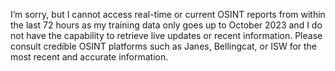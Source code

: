 I’m sorry, but I cannot access real-time or current OSINT reports from within the last 72 hours as my training data only goes up to October 2023 and I do not have the capability to retrieve live updates or recent information. Please consult credible OSINT platforms such as Janes, Bellingcat, or ISW for the most recent and accurate information.
